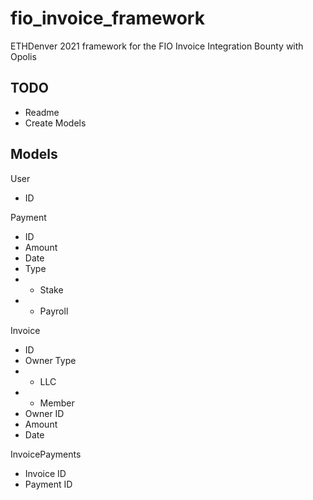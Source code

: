 # fio_invoice_framework
ETHDenver 2021 framework for the FIO Invoice Integration Bounty with Opolis

## TODO
* Readme
* Create Models

## Models
User
* ID

Payment
* ID
* Amount
* Date
* Type
* - Stake
* - Payroll

Invoice
* ID
* Owner Type
* - LLC
* - Member
* Owner ID
* Amount
* Date

InvoicePayments
* Invoice ID
* Payment ID
